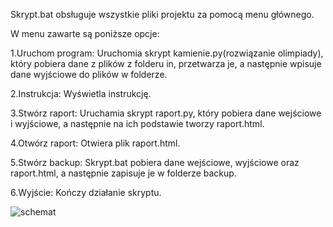 Skrypt.bat obsługuje wszystkie pliki projektu za pomocą menu głównego.

W menu zawarte są poniższe opcje:

1.Uruchom program: Uruchomia skrypt kamienie.py(rozwiązanie olimpiady), który pobiera dane z plików z folderu
in, przetwarza je, a następnie wpisuje dane wyjściowe do plików w folderze.

2.Instrukcja: Wyświetla instrukcję.

3.Stwórz raport: Uruchamia skrypt raport.py, który pobiera dane wejściowe i wyjściowe, a
następnie na ich podstawie tworzy raport.html.

4.Otwórz raport: Otwiera plik raport.html.

5.Stwórz backup: Skrypt.bat pobiera dane wejściowe, wyjściowe oraz raport.html, a następnie
zapisuje je w folderze backup.

6.Wyjście: Kończy działanie skryptu.


![schemat](https://user-images.githubusercontent.com/107064508/222980381-d3c9864d-c923-44c8-94ad-70e161ec2988.png)
